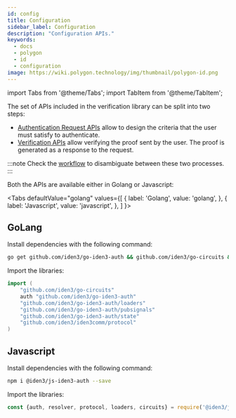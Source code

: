 ```yaml
---
id: config
title: Configuration
sidebar_label: Configuration
description: "Configuration APIs."
keywords: 
  - docs
  - polygon
  - id
  - configuration
image: https://wiki.polygon.technology/img/thumbnail/polygon-id.png
---
```


import Tabs from '@theme/Tabs';
import TabItem from '@theme/TabItem';

The set of APIs included in the verification library can be split into two steps:

- [Authentication Request APIs](./request-api-guide) allow to design the criteria that the user must satisfy to authenticate.
- [Verification APIs](./verification-api-guide) allow verifying the proof sent by the user. The proof is generated as a response to the request. 

:::note
Check the [<ins>workflow</ins>](./verifier-library-intro) to disambiguate between these two processes.
:::

Both the APIs are available either in Golang or Javascript:

<Tabs
  defaultValue="golang"
  values={[
    { label: 'Golang', value: 'golang', },
    { label: 'Javascript', value: 'javascript', },
  ]
}>

<TabItem value="golang">

## GoLang

Install dependencies with the following command:

```bash
go get github.com/iden3/go-iden3-auth && github.com/iden3/go-circuits && github.com/iden3/iden3comm/protocol
```

Import the libraries:

```go
import (
    "github.com/iden3/go-circuits"
    auth "github.com/iden3/go-iden3-auth"
    "github.com/iden3/go-iden3-auth/loaders"
    "github.com/iden3/go-iden3-auth/pubsignals"
    "github.com/iden3/go-iden3-auth/state"
    "github.com/iden3/iden3comm/protocol"
)
```    
</TabItem>
<TabItem value="javascript">

## Javascript

Install dependencies with the following command:

```bash
npm i @iden3/js-iden3-auth --save
```

Import the libraries:

```js
const {auth, resolver, protocol, loaders, circuits} = require('@iden3/js-iden3-auth')
```
</TabItem>
</Tabs>